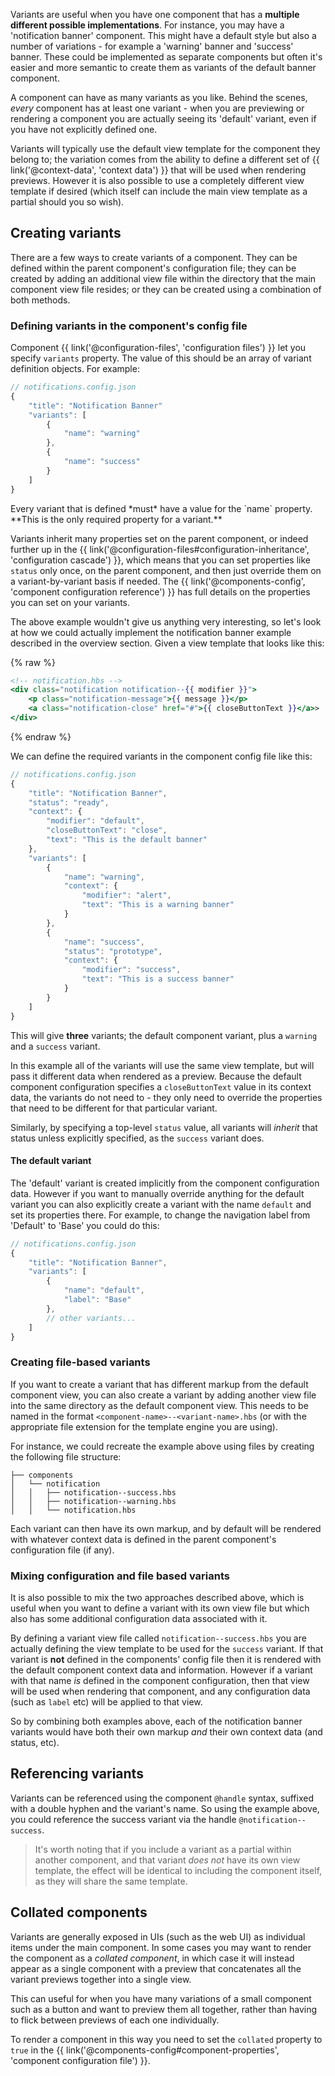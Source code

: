 
Variants are useful when you have one component that has a **multiple different possible implementations**. For instance, you may have a 'notification banner' component. This might have a default style but also a number of variations - for example a 'warning' banner and 'success' banner. These could be implemented as separate components but often it's easier and more semantic to create them as variants of the default banner component.

A component can have as many variants as you like. Behind the scenes, *every* component has at least one variant - when you are previewing or rendering a component you are actually seeing its 'default' variant, even if you have not explicitly defined one.

Variants will typically use the default view template for the component they belong to; the variation comes from the ability to define a different set of {{ link('@context-data', 'context data') }} that will be used when rendering previews. However it is also possible to use a completely different view template if desired (which itself can include the main view template as a partial should you so wish).

## Creating variants

There are a few ways to create variants of a component. They can be defined within the parent component's configuration file; they can be created by adding an additional view file within the directory that the main component view file resides; or they can be created using a combination of both methods.

### Defining variants in the component's config file

Component {{ link('@configuration-files', 'configuration files') }} let you specify `variants` property. The value of this should be an array of variant definition objects. For example:

```js
// notifications.config.json
{
	"title": "Notification Banner"
	"variants": [
		{
			"name": "warning"
		},
		{
			"name": "success"
		}
	]
}
```

<div class="Note Note--callout">
Every variant that is defined *must* have a value for the `name` property. **This is the only required property for a variant.**
</div>


Variants inherit many properties set on the parent component, or indeed further up in the {{ link('@configuration-files#configuration-inheritance', 'configuration cascade') }}, which means that you can set properties like `status` only once, on the parent component, and then just override them on a variant-by-variant basis if needed. The {{ link('@components-config', 'component configuration reference') }} has full details on the properties you can set on your variants.

The above example wouldn't give us anything very interesting, so let's look at how we could actually implement the notification banner example described in the overview section. Given a view template that looks like this:

{% raw %}
```handlebars
<!-- notification.hbs -->
<div class="notification notification--{{ modifier }}">
    <p class="notification-message">{{ message }}</p>
    <a class="notification-close" href="#">{{ closeButtonText }}</a>>
</div>
```
{% endraw %}

We can define the required variants in the component config file like this:

```js
// notifications.config.json
{
	"title": "Notification Banner",
    "status": "ready",
	"context": {
		"modifier": "default",
		"closeButtonText": "close",
		"text": "This is the default banner"
	},
	"variants": [
		{
			"name": "warning",
            "context": {
        	    "modifier": "alert",
                "text": "This is a warning banner"
        	}
		},
		{
			"name": "success",
            "status": "prototype",
            "context": {
        	    "modifier": "success",
                "text": "This is a success banner"
        	}
		}
	]
}
```
This will give **three** variants; the default component variant, plus a `warning` and a `success` variant.

In this example all of the variants will use the same view template, but will pass it different data when rendered as a preview. Because the default component configuration specifies a `closeButtonText` value in its context data, the variants do not need to - they only need to override the properties that need to be different for that particular variant.

Similarly, by specifying a top-level `status` value, all variants will *inherit* that status unless explicitly specified, as the `success` variant does.

#### The default variant

The 'default' variant is created implicitly from the component configuration data. However if you want to manually override anything for the default variant you can also explicitly create a variant with the name `default` and set its properties there. For example, to change the navigation label from 'Default' to 'Base' you could do this:

```js
// notifications.config.json
{
	"title": "Notification Banner",
	"variants": [
		{
			"name": "default",
			"label": "Base"
		},
		// other variants...
	]
}
```

### Creating file-based variants

If you want to create a variant that has different markup from the default component view, you can also create a variant by adding another view file into the same directory as the default component view. This needs to be named in the format `<component-name>--<variant-name>.hbs` (or with the appropriate file extension for the template engine you are using).

For instance, we could recreate the example above using files by creating the following file structure:

```
├── components
│   └── notification
│   │   ├── notification--success.hbs
│   │   ├── notification--warning.hbs
│   │   └── notification.hbs
```

Each variant can then have its own markup, and by default will be rendered with whatever context data is defined in the parent component's configuration file (if any).

### Mixing configuration and file based variants

It is also possible to mix the two approaches described above, which is useful when you want to define a variant with its own view file but which also has some additional configuration data associated with it.

By defining a variant view file called `notification--success.hbs` you are actually defining the view template to be used for the `success` variant. If that variant is **not** defined in the components' config file then it is rendered with the default component context data and information. However if a variant with that name *is* defined in the component configuration, then that view will be used when rendering that component, and any configuration data (such as `label` etc) will be applied to that view.

So by combining both examples above, each of the notification banner variants would have both their own markup *and* their own context data (and status, etc).

## Referencing variants

Variants can be referenced using the component `@handle` syntax, suffixed with a double hyphen and the variant's name. So using the example above, you could reference the success variant via the handle `@notification--success`.

> It's worth noting that if you include a variant as a partial within another component, and that variant *does not* have its own view template, the effect will be identical to including the component itself, as they will share the same template.

## Collated components

Variants are generally exposed in UIs (such as the web UI) as individual items under the main component. In some cases you may want to render the component as a *collated component*, in which case it will instead appear as a single component with a preview that concatenates all the variant previews together into a single view.

This can useful for when you have many variations of a small component such as a button and want to preview them all together, rather than having to flick between previews of each one individually.

To render a component in this way you need to set the `collated` property to `true` in the {{ link('@components-config#component-properties', 'component configuration file') }}.
